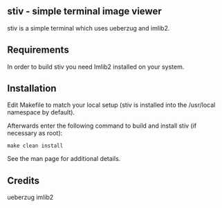 stiv - simple terminal image viewer
-----------------------------------
stiv is a simple terminal which uses ueberzug and imlib2.


Requirements
------------
In order to build stiv you need Imlib2 installed on your system.


Installation
------------
Edit Makefile to match your local setup (stiv is installed into the /usr/local namespace by default).

Afterwards enter the following command to build and install stiv (if
necessary as root):

    make clean install

See the man page for additional details.

Credits
-------
ueberzug
imlib2
